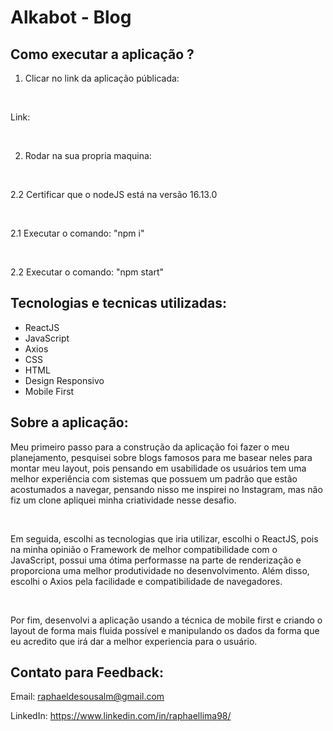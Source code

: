# Alkabot - Blog

## Como executar a aplicação ?

1. Clicar no link da aplicação públicada:

<br>

Link:

<br>

2. Rodar na sua propria maquina:

<br>

2.2 Certificar que o nodeJS está na versão 16.13.0

<br>

2.1 Executar o comando: "npm i"

<br>

2.2 Executar o comando: "npm start"

## Tecnologias e tecnicas utilizadas:

<ul>

<li>ReactJS</li>

  <li>JavaScript</li>

  <li>Axios</li>

  <li>CSS</li>

  <li>HTML</li>

  <li>Design Responsivo</li>

  <li>Mobile First</li>

</ul>

## Sobre a aplicação:

Meu primeiro passo para a construção da aplicação foi fazer o meu planejamento, pesquisei sobre blogs famosos para me basear neles para montar meu layout, pois pensando em usabilidade os usuários tem uma melhor experiência com sistemas que possuem um padrão que estão acostumados a navegar, pensando nisso me inspirei no Instagram, mas não fiz um clone apliquei minha criatividade nesse desafio.

 <br>

Em seguida, escolhi as tecnologias que iria utilizar, escolhi o ReactJS, pois na minha opinião o Framework de melhor compatibilidade com o JavaScript, possui uma ótima performasse na parte de renderização e proporciona uma melhor produtividade no desenvolvimento. Além disso, escolhi o Axios pela facilidade e compatibilidade de navegadores.

<br>

Por fim, desenvolvi a aplicação usando a técnica de mobile first e criando o layout de forma mais fluida possível e manipulando os dados da forma que eu acredito que irá dar a melhor experiencia para o usuário.

## Contato para Feedback:

Email: raphaeldesousalm@gmail.com <br>

LinkedIn: https://www.linkedin.com/in/raphaellima98/

